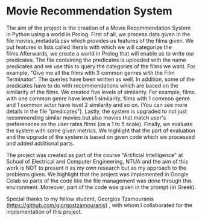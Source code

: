 # Movie Recommendation System

The aim of the project is the creation of a Movie Recommendation System in Python using a world in Prolog. First of all, we process data given in the file movies_metadata.csv which provides us features of the films given. We put features in lists called literals with which we will categorize the films.Afterwards, we create a world in Prolog that will enable us to write our predicates. The file containing the predicates is uploaded with the name predicates and we use this to query the categories of the films we want. For example, "Give me all the films with 3 common genres with the Film Terminator". The queries have been written as well. In addition, some of the predicates have to do with recommendations which are based on the similarity of the films. We created five levels of similarity. For example, films with one common genre have level 1 similarity, films with 1 common genre and 1 common actor have level 2 similarity and so on. (You can see more details in the file "predicates"). Lastly, the system is upgraded to not just recommending similar movies but also movies that match user's prefereneces as the user rates films (on a 1 to 5 scale). Finally, we evaluate the system with some given metrics. We highlight that the part of evaluation and the upgrade of the system is based on given code which we processed and added additional parts. 

The project was created as part of the course "Artificial Intelligence" at School of Electrical and Computer Engineering, NTUA and the aim of this work is NOT to present it as my own research but as my approach to the problems given. We highlight that the project was implemented in Google Colab so parts of the code like the file management was done through this environment. Moreover, part of the code was given in the prompt (in Greek).

Special thanks to my fellow student, Georgios Tzamouranis (https://github.com/giorgostzamouranis) , with whom I collaborated for the implementation of this project.
